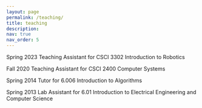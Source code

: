 ```yaml
---
layout: page
permalink: /teaching/
title: teaching
description:
nav: true
nav_order: 5
---
```


<p>Spring 2023 Teaching Assistant for CSCI 3302 Introduction to Robotics</p>
<p>Fall 2020 Teaching Assistant for CSCI 2400 Computer Systems</p>
<p>Spring 2014 Tutor for 6.006 Introduction to Algorithms</p>
<p>Spring 2013 Lab Assistant for 6.01 Introduction to Electrical Engineering and Computer Science</p>
